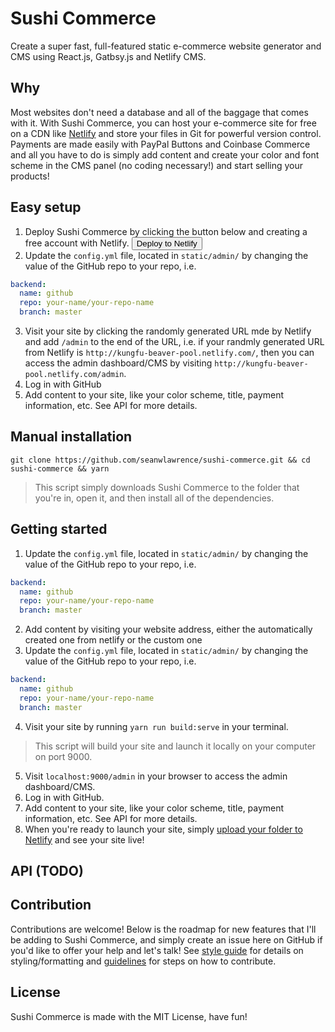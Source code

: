 # Sushi Commerce
Create a super fast, full-featured static e-commerce website generator and CMS using React.js, Gatbsy.js and Netlify CMS. 

## Why
Most websites don't need a database and all of the baggage that comes with it. With Sushi Commerce, you can host your e-commerce site for free on a CDN like [Netlify](https://netlify.com) and store your files in Git for powerful version control. Payments are made easily with PayPal Buttons and Coinbase Commerce and all you have to do is simply add content and create your color and font scheme in the CMS panel (no coding necessary!) and start selling your products!

## Easy setup

1. Deploy Sushi Commerce by clicking the button below and creating a free account with Netlify.
<button>Deploy to Netlify</button>
2. Update the `config.yml` file, located in `static/admin/` by changing the value of the GitHub repo to your repo, i.e.

```yaml
backend:
  name: github
  repo: your-name/your-repo-name
  branch: master
``` 
3. Visit your site by clicking the randomly generated URL mde by Netlify and add `/admin` to the end of the URL, i.e. if your randmly generated URL from Netlify is `http://kungfu-beaver-pool.netlify.com/`, then you can access the admin dashboard/CMS by visiting `http://kungfu-beaver-pool.netlify.com/admin`. 
4. Log in with GitHub
5. Add content to your site, like your color scheme, title, payment information, etc. See API for more details. 

## Manual installation
`git clone https://github.com/seanwlawrence/sushi-commerce.git && cd sushi-commerce && yarn`

> This script simply downloads Sushi Commerce to the folder that you're in, open it, and then install all of the dependencies.

## Getting started
1. Update the `config.yml` file, located in `static/admin/` by changing the value of the GitHub repo to your repo, i.e.
```yaml
backend:
  name: github
  repo: your-name/your-repo-name
  branch: master
```
2. Add content by visiting your website address, either the automatically created one from netlify or the custom one
3. Update the `config.yml` file, located in `static/admin/` by changing the value of the GitHub repo to your repo, i.e.

```yaml
backend:
  name: github
  repo: your-name/your-repo-name
  branch: master
``` 
4. Visit your site by running `yarn run build:serve` in your terminal. 
> This script will build your site and launch it locally on your computer on port 9000.
5. Visit `localhost:9000/admin` in your browser to access the admin dashboard/CMS.
6. Log in with GitHub.
7. Add content to your site, like your color scheme, title, payment information, etc. See API for more details. 
8. When you're ready to launch your site, simply [upload your folder to Netlify]() and see your site live!

## API (TODO)

## Contribution
Contributions are welcome! Below is the roadmap for new features that I'll be adding to Sushi Commerce, and simply create an issue here on GitHub if you'd like to offer your help and let's talk! See [style guide]() for details on styling/formatting and [guidelines]() for steps on how to contribute.

## License
Sushi Commerce is made with the MIT License, have fun!